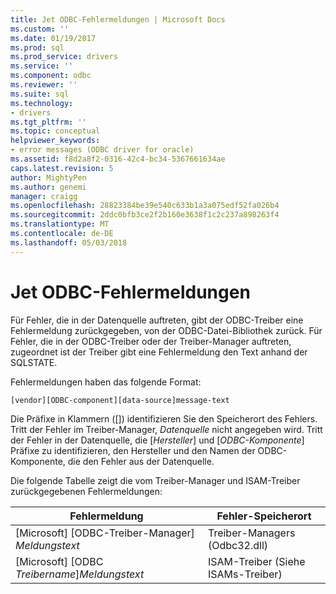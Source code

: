 ```yaml
---
title: Jet ODBC-Fehlermeldungen | Microsoft Docs
ms.custom: ''
ms.date: 01/19/2017
ms.prod: sql
ms.prod_service: drivers
ms.service: ''
ms.component: odbc
ms.reviewer: ''
ms.suite: sql
ms.technology:
- drivers
ms.tgt_pltfrm: ''
ms.topic: conceptual
helpviewer_keywords:
- error messages (ODBC driver for oracle)
ms.assetid: f8d2a8f2-0316-42c4-bc34-5367661634ae
caps.latest.revision: 5
author: MightyPen
ms.author: genemi
manager: craigg
ms.openlocfilehash: 28823384be39e540c633b1a3a075edf52fa026b4
ms.sourcegitcommit: 2ddc0bfb3ce2f2b160e3638f1c2c237a898263f4
ms.translationtype: MT
ms.contentlocale: de-DE
ms.lasthandoff: 05/03/2018
---
```

# <a name="odbc-jet-error-messages"></a>Jet ODBC-Fehlermeldungen
Für Fehler, die in der Datenquelle auftreten, gibt der ODBC-Treiber eine Fehlermeldung zurückgegeben, von der ODBC-Datei-Bibliothek zurück. Für Fehler, die in der ODBC-Treiber oder der Treiber-Manager auftreten, zugeordnet ist der Treiber gibt eine Fehlermeldung den Text anhand der SQLSTATE.  
  
 Fehlermeldungen haben das folgende Format:  
  
```  
[vendor][ODBC-component][data-source]message-text  
```  
  
 Die Präfixe in Klammern ([]) identifizieren Sie den Speicherort des Fehlers. Tritt der Fehler im Treiber-Manager, *Datenquelle* nicht angegeben wird. Tritt der Fehler in der Datenquelle, die [*Hersteller*] und [*ODBC-Komponente*] Präfixe zu identifizieren, den Hersteller und den Namen der ODBC-Komponente, die den Fehler aus der Datenquelle.  
  
 Die folgende Tabelle zeigt die vom Treiber-Manager und ISAM-Treiber zurückgegebenen Fehlermeldungen:  
  
|Fehlermeldung|Fehler-Speicherort|  
|-------------------|--------------------|  
|[Microsoft] [ODBC-Treiber-Manager] *Meldungstext*|Treiber-Managers (Odbc32.dll)|  
|[Microsoft] [ODBC *Treibername*]*Meldungstext*|ISAM-Treiber (Siehe ISAMs-Treiber)|
